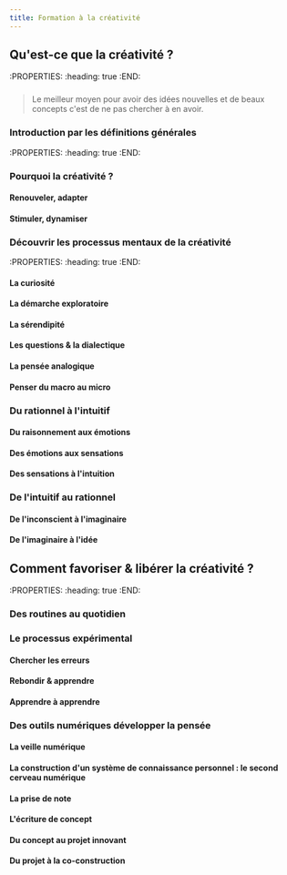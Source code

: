 ```yaml
---
title: Formation à la créativité
---
```


## Qu'est-ce que la créativité ?
:PROPERTIES:
:heading: true
:END:
### 
> Le meilleur moyen pour avoir des idées nouvelles et de beaux concepts c'est de ne pas chercher à en avoir.
### Introduction par les définitions générales
:PROPERTIES:
:heading: true
:END:
### Pourquoi la créativité ?
#### Renouveler, adapter
#### Stimuler, dynamiser
### Découvrir les processus mentaux de la créativité
:PROPERTIES:
:heading: true
:END:
#### La curiosité
#### La démarche exploratoire
#### La sérendipité
#### Les questions & la dialectique
#### La pensée analogique
#### Penser du macro au micro
### Du rationnel à l'intuitif
#### Du raisonnement aux émotions
#### Des émotions aux sensations
#### Des sensations à l'intuition
### De l'intuitif au rationnel
#### De l'inconscient à l'imaginaire
#### De l'imaginaire à l'idée
## Comment favoriser & libérer la créativité ?
:PROPERTIES:
:heading: true
:END:
### Des routines au quotidien
### Le processus expérimental
#### Chercher les erreurs
#### Rebondir & apprendre
#### Apprendre à apprendre
### Des outils numériques développer la pensée
#### La veille numérique
#### La construction d'un système de connaissance personnel : le second cerveau numérique
#### La prise de note
#### L'écriture de concept
#### Du concept au projet innovant
#### Du projet à la co-construction
